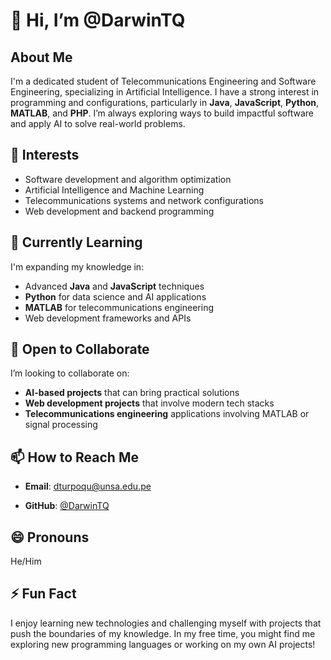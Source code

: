 # 👋 Hi, I’m @DarwinTQ

## About Me
I'm a dedicated student of Telecommunications Engineering and Software Engineering, specializing in Artificial Intelligence. I have a strong interest in programming and configurations, particularly in **Java**, **JavaScript**, **Python**, **MATLAB**, and **PHP**. I’m always exploring ways to build impactful software and apply AI to solve real-world problems.

## 👀 Interests
- Software development and algorithm optimization
- Artificial Intelligence and Machine Learning
- Telecommunications systems and network configurations
- Web development and backend programming

## 🌱 Currently Learning
I'm expanding my knowledge in:
- Advanced **Java** and **JavaScript** techniques
- **Python** for data science and AI applications
- **MATLAB** for telecommunications engineering
- Web development frameworks and APIs

## 💞️ Open to Collaborate
I’m looking to collaborate on:
- **AI-based projects** that can bring practical solutions
- **Web development projects** that involve modern tech stacks
- **Telecommunications engineering** applications involving MATLAB or signal processing

## 📫 How to Reach Me
- **Email**: dturpoqu@unsa.edu.pe

- **GitHub**: [@DarwinTQ](https://github.com/DarwinTQ)

## 😄 Pronouns
He/Him

## ⚡ Fun Fact
I enjoy learning new technologies and challenging myself with projects that push the boundaries of my knowledge. In my free time, you might find me exploring new programming languages or working on my own AI projects!

